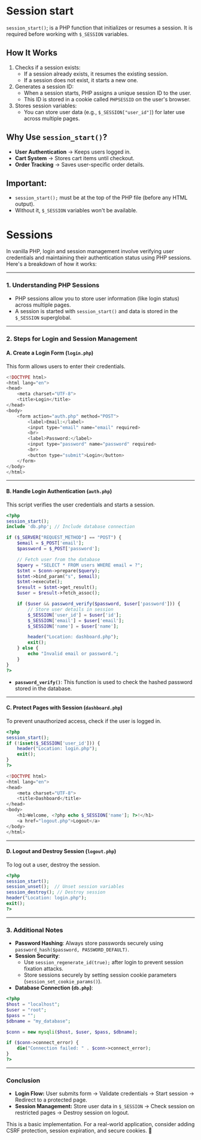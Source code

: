 # **Session start**
`session_start()`; is a PHP function that initializes or resumes a session. It is required before working with `$_SESSION` variables.

## How It Works
1. Checks if a session exists:
    - If a session already exists, it resumes the existing session.
    - If a session does not exist, it starts a new one.
2. Generates a session ID:
   - When a session starts, PHP assigns a unique session ID to the user.
   - This ID is stored in a cookie called `PHPSESSID` on the user's browser.
3. Stores session variables:
   - You can store user data (e.g., `$_SESSION["user_id"]`) for later use across multiple pages.

## **Why Use `session_start()`?**
- **User Authentication** → Keeps users logged in.
- **Cart System** → Stores cart items until checkout.
- **Order Tracking** → Saves user-specific order details.

## **Important:**
- `session_start();` must be at the top of the PHP file (before any HTML output).
- Without it, `$_SESSION` variables won't be available.

# Sessions
In vanilla PHP, login and session management involve verifying user credentials and maintaining their authentication status using PHP sessions. Here's a breakdown of how it works:

---

### **1. Understanding PHP Sessions**
- PHP sessions allow you to store user information (like login status) across multiple pages.
- A session is started with `session_start()` and data is stored in the `$_SESSION` superglobal.

---

### **2. Steps for Login and Session Management**
#### **A. Create a Login Form (`login.php`)**
This form allows users to enter their credentials.

```php
<!DOCTYPE html>
<html lang="en">
<head>
    <meta charset="UTF-8">
    <title>Login</title>
</head>
<body>
    <form action="auth.php" method="POST">
        <label>Email:</label>
        <input type="email" name="email" required>
        <br>
        <label>Password:</label>
        <input type="password" name="password" required>
        <br>
        <button type="submit">Login</button>
    </form>
</body>
</html>
```

---

#### **B. Handle Login Authentication (`auth.php`)**
This script verifies the user credentials and starts a session.

```php
<?php
session_start();
include 'db.php'; // Include database connection

if ($_SERVER["REQUEST_METHOD"] == "POST") {
    $email = $_POST['email'];
    $password = $_POST['password'];

    // Fetch user from the database
    $query = "SELECT * FROM users WHERE email = ?";
    $stmt = $conn->prepare($query);
    $stmt->bind_param("s", $email);
    $stmt->execute();
    $result = $stmt->get_result();
    $user = $result->fetch_assoc();

    if ($user && password_verify($password, $user['password'])) {
        // Store user details in session
        $_SESSION['user_id'] = $user['id'];
        $_SESSION['email'] = $user['email'];
        $_SESSION['name'] = $user['name'];

        header("Location: dashboard.php");
        exit();
    } else {
        echo "Invalid email or password.";
    }
}
?>
```

- **`password_verify()`**: This function is used to check the hashed password stored in the database.

---

#### **C. Protect Pages with Session (`dashboard.php`)**
To prevent unauthorized access, check if the user is logged in.

```php
<?php
session_start();
if (!isset($_SESSION['user_id'])) {
    header("Location: login.php");
    exit();
}
?>

<!DOCTYPE html>
<html lang="en">
<head>
    <meta charset="UTF-8">
    <title>Dashboard</title>
</head>
<body>
    <h1>Welcome, <?php echo $_SESSION['name']; ?>!</h1>
    <a href="logout.php">Logout</a>
</body>
</html>
```

---

#### **D. Logout and Destroy Session (`logout.php`)**
To log out a user, destroy the session.

```php
<?php
session_start();
session_unset();  // Unset session variables
session_destroy(); // Destroy session
header("Location: login.php");
exit();
?>
```

---

### **3. Additional Notes**
- **Password Hashing**: Always store passwords securely using `password_hash($password, PASSWORD_DEFAULT)`.
- **Session Security**:
   - Use `session_regenerate_id(true);` after login to prevent session fixation attacks.
   - Store sessions securely by setting session cookie parameters (`session_set_cookie_params()`).
- **Database Connection (`db.php`)**:

```php
<?php
$host = "localhost";
$user = "root";
$pass = "";
$dbname = "my_database";

$conn = new mysqli($host, $user, $pass, $dbname);

if ($conn->connect_error) {
    die("Connection failed: " . $conn->connect_error);
}
?>
```

---

### **Conclusion**
- **Login Flow:** User submits form → Validate credentials → Start session → Redirect to a protected page.
- **Session Management:** Store user data in `$_SESSION` → Check session on restricted pages → Destroy session on logout.

This is a basic implementation. For a real-world application, consider adding CSRF protection, session expiration, and secure cookies. 🚀